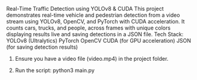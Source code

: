 Real-Time Traffic Detection using YOLOv8 & CUDA
This project demonstrates real-time vehicle and pedestrian detection from a video stream using YOLOv8, OpenCV, and PyTorch with CUDA acceleration. It counts cars, trucks, and people, across frames with unique colors displaying results live and saving detections in a JSON file.
Tech Stack:
YOLOv8 (Ultralytics)
PyTorch
OpenCV
CUDA (for GPU acceleration)
JSON (for saving detection results)

1. Ensure you have a video file (video.mp4) in the project folder.

2. Run the script: python3 main.py
